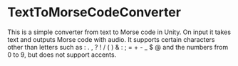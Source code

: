 # TextToMorseCodeConverter
This is a simple converter from text to Morse code in Unity. On input it takes text and outputs Morse code with audio.
It supports certain characters other than letters such as :
. , ? ! / ( ) & : ; = + - _ $ @
and the numbers from 0 to 9, but does not support accents.
